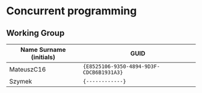 # Concurrent programming

## Working Group

| Name Surname (initials) | GUID                                     |
| ----------------------- | ---------------------------------------- |
| MateuszC16              | `{E8525106-9350-4894-9D3F-CDCB6B1931A3}` |
| Szymek            | `{------------}` |